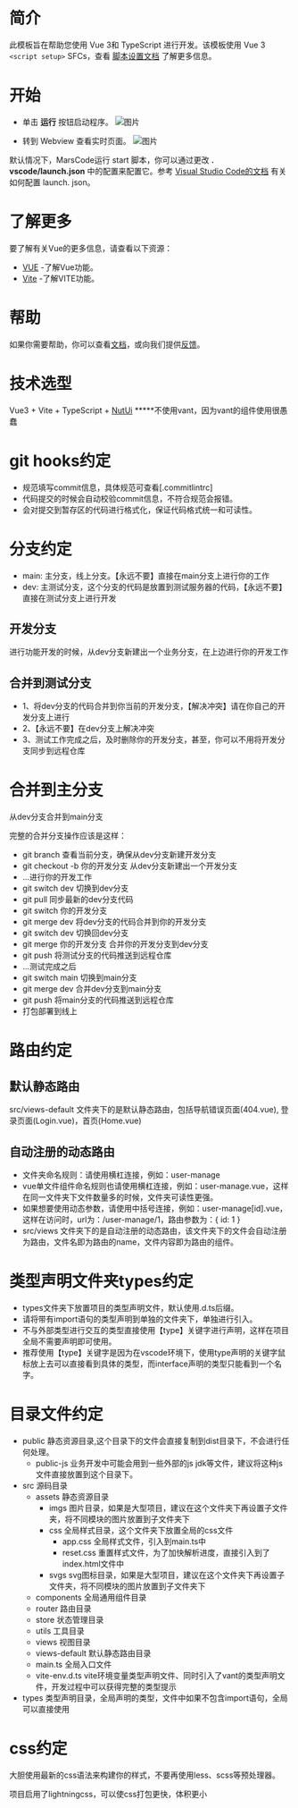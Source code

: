 # 简介
此模板旨在帮助您使用 Vue 3和 TypeScript 进行开发。该模板使用 Vue 3 `<script setup>` SFCs，查看 [脚本设置文档](https://v3.vuejs.org/api/sfc-script-setup.html#sfc-script-setup) 了解更多信息。
# 开始
* 单击 **运行** 按钮启动程序。
![图片](https://lf-cdn.marscode.com.cn/obj/eden-cn/ljhwz_lkpkbvsj/ljhwZthlaukjlkulzlp/project_template/prod/c979b03a6d881789b7134dcc0098b962f58059f9/images/native_nodejs_vue/image-0.jpg)

* 转到 Webview 查看实时页面。
![图片](https://lf-cdn.marscode.com.cn/obj/eden-cn/ljhwz_lkpkbvsj/ljhwZthlaukjlkulzlp/project_template/prod/c979b03a6d881789b7134dcc0098b962f58059f9/images/native_nodejs_vue/image-1.jpg)

默认情况下，MarsCode运行 start 脚本，你可以通过更改 **. vscode/launch.json** 中的配置来配置它。参考 [Visual Studio Code的文档](https://code.visualstudio.com/docs/editor/debugging) 有关如何配置 launch. json。
# 了解更多
要了解有关Vue的更多信息，请查看以下资源：
- [VUE](https://vuejs.org/) -了解Vue功能。
- [Vite](https://vitejs.dev/) -了解VITE功能。
# 帮助
如果你需要帮助，你可以查看[文档](https://docs.marscode.cn/)，或向我们提供[反馈](https://juejin.cn/pin/club/7359094304150650889?utm_source=doc&utm_medium=marscode)。

# 技术选型
Vue3 + Vite + TypeScript + [NutUi](https://nutui.jd.com/h5/vue/4x/#/zh-CN/component/button)
*****不使用vant，因为vant的组件使用很愚蠢
# git hooks约定
- 规范填写commit信息，具体规范可查看[.commitlintrc]
- 代码提交的时候会自动校验commit信息，不符合规范会报错。
- 会对提交到暂存区的代码进行格式化，保证代码格式统一和可读性。
# 分支约定
- main: 主分支，线上分支。【永远不要】直接在main分支上进行你的工作
- dev: 主测试分支，这个分支的代码是放置到测试服务器的代码，【永远不要】直接在测试分支上进行开发
## 开发分支
进行功能开发的时候，从dev分支新建出一个业务分支，在上边进行你的开发工作
## 合并到测试分支
- 1、将dev分支的代码合并到你当前的开发分支，【解决冲突】请在你自己的开发分支上进行
- 2、【永远不要】在dev分支上解决冲突
- 3、测试工作完成之后，及时删除你的开发分支，甚至，你可以不用将开发分支同步到远程仓库
# 合并到主分支
从dev分支合并到main分支

完整的合并分支操作应该是这样：
   -  git branch 查看当前分支，确保从dev分支新建开发分支
   -  git checkout -b 你的开发分支 从dev分支新建出一个开发分支
   -  ...进行你的开发工作
   -  git switch dev 切换到dev分支
   -  git pull 同步最新的dev分支代码
   -  git switch 你的开发分支
   -  git merge dev 将dev分支的代码合并到你的开发分支
   -  git switch dev 切换回dev分支
   -  git merge 你的开发分支 合并你的开发分支到dev分支
   -  git push 将测试分支的代码推送到远程仓库
   -  ...测试完成之后
   -  git switch main 切换到main分支
   -  git merge dev 合并dev分支到main分支
   -  git push 将main分支的代码推送到远程仓库
   -  打包部署到线上

# 路由约定
## 默认静态路由
src/views-default 文件夹下的是默认静态路由，包括导航错误页面(404.vue), 登录页面(Login.vue)，首页(Home.vue)
## 自动注册的动态路由
- 文件夹命名规则：请使用横杠连接，例如：user-manage
- vue单文件组件命名规则也请使用横杠连接，例如：user-manage.vue，这样在同一文件夹下文件数量多的时候，文件夹可读性更强。
- 如果想要使用动态参数，请使用中括号连接，例如：user-manage[id].vue，这样在访问时，url为：/user-manage/1，路由参数为：{ id: 1 }
- src/views 文件夹下的是自动注册的动态路由，该文件夹下的文件会自动注册为路由，文件名即为路由的name，文件内容即为路由的组件。
# 类型声明文件夹types约定
- types文件夹下放置项目的类型声明文件，默认使用.d.ts后缀。
- 请将带有import语句的类型声明到单独的文件夹下，单独进行引入。
- 不与外部类型进行交互的类型直接使用【type】关键字进行声明，这样在项目全局不需要声明即可使用。
- 推荐使用【type】关键字是因为在vscode环境下，使用type声明的关键字鼠标放上去可以直接看到具体的类型，而interface声明的类型只能看到一个名字。
# 目录文件约定
- public 静态资源目录,这个目录下的文件会直接复制到dist目录下，不会进行任何处理。
  - public-js 业务开发中可能会用到一些外部的js jdk等文件，建议将这种js文件直接放置到这个目录下。
- src 源码目录
  - assets 静态资源目录
    - imgs 图片目录，如果是大型项目，建议在这个文件夹下再设置子文件夹，将不同模块的图片放置到子文件夹下
    - css 全局样式目录，这个文件夹下放置全局的css文件
      - app.css 全局样式文件，引入到main.ts中
      - reset.css 重置样式文件，为了加快解析进度，直接引入到了index.html文件中
    - svgs svg图标目录，如果是大型项目，建议在这个文件夹下再设置子文件夹，将不同模块的图片放置到子文件夹下
  - components 全局通用组件目录
  - router 路由目录
  - store 状态管理目录
  - utils 工具目录
  - views 视图目录
  - views-default 默认静态路由目录
  - main.ts 全局入口文件
  - vite-env.d.ts vite环境变量类型声明文件、同时引入了vant的类型声明文件，开发过程中可以获得完整的类型提示
- types 类型声明目录，全局声明的类型，文件中如果不包含import语句，全局可以直接使用
# css约定
<p>大胆使用最新的css语法来构建你的样式，不要再使用less、scss等预处理器。</p>
<p>项目启用了lightningcss，可以使css打包更快，体积更小</p>
